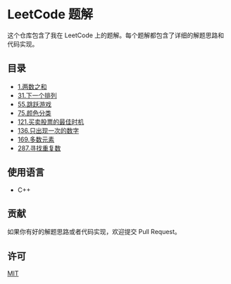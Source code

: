 # LeetCode 题解

这个仓库包含了我在 LeetCode 上的题解。每个题解都包含了详细的解题思路和代码实现。

## 目录

- [1.两数之和](problems/1.Two-Sum.md)
- [31.下一个排列](problems/31.Next-Permutation.md)
- [55.跳跃游戏](problems/55.Jump-Game.md)
- [75.颜色分类](problems/75.Sort-Colors.md)
- [121.买卖股票的最佳时机](problems/121.Best-Time-to-Buy-and-Sell-Stock.md)
- [136.只出现一次的数字](problems/136.Single-Number.md)
- [169.多数元素](problems/169.Majority-Element.md)
- [287.寻找重复数](problems/287.Find-the-Duplicate-Number.md)

## 使用语言

- C++

## 贡献

如果你有好的解题思路或者代码实现，欢迎提交 Pull Request。

## 许可

[MIT](LICENSE)